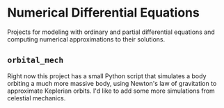 # Numerical Differential Equations

Projects for modeling with ordinary and partial differential equations
and computing numerical approximations to their solutions.

## `orbital_mech`

Right now this project has a small Python script that simulates a body orbiting a
much more massive body, using Newton's law of gravitation to approximate Keplerian
orbits. I'd like to add some more simulations from celestial mechanics.
